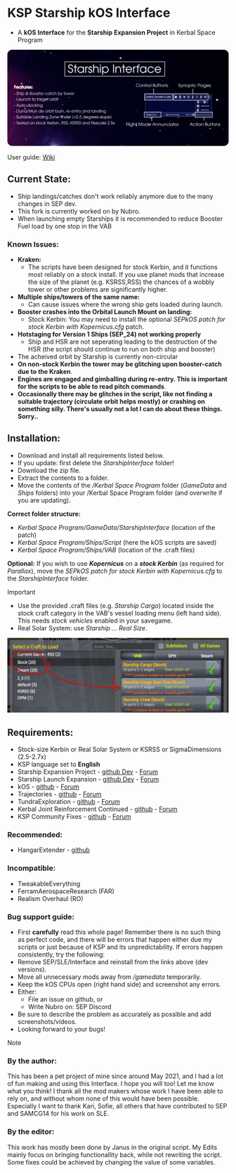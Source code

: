 # KSP Starship kOS Interface
- A **kOS Interface** for the **Starship Expansion Project** in Kerbal Space Program


![Alt text](/Infographic.png)

User guide: [Wiki](https://github.com/Janus1992/KSP_Starship-kOS-Interface/wiki)

## Current State:
- Ship landings/catches don't work reliably anymore due to the many changes in SEP dev.
- This fork is currently worked on by Nubro.
- When launching empty Starships it is recommended to reduce Booster Fuel load by one stop in the VAB

### Known Issues:
- **Kraken:**
    - The scripts have been designed for stock Kerbin, and it functions most reliably on a stock install. If you use planet mods that increase the size of the planet (e.g. KSRSS,RSS) the chances of a wobbly tower or other problems are significantly higher.
- **Multiple ships/towers of the same name:**
    - Can cause issues where the wrong ship gets loaded during launch.
- **Booster crashes into the Orbital Launch Mount on landing:**
    - Stock Kerbin: You may need to install the optional _SEPkOS patch for stock Kerbin with Kopernicus.cfg_ patch.
- **Hotstaging for Version 1 Ships (SEP_24) not working properly**
    - Ship and HSR are not seperating leading to the destruction of the HSR (the script should continue to run on both ship and booster)
- The acheived orbit by Starship is currently non-circular
- **On non-stock Kerbin the tower may be glitching upon booster-catch due to the Kraken**.
- **Engines are engaged and gimballing during re-entry. This is important for the scripts to be able to read pitch commands**.
- **Occasionally there may be glitches in the script, like not finding a suitable trajectory (circulate orbit helps mostly) or crashing on something silly. There's usually not a lot I can do about these things. Sorry..**


## Installation:
- Download and install all requirements listed below.
- If you update: first delete the _StarshipInterface_ folder!
- Download the zip file.
- Extract the contents to a folder.
- Move the contents of the _/Kerbal Space Program_ folder (_GameData_ and _Ships_ folders) into your /Kerbal Space Program folder (and overwrite if you are updating).

**Correct folder structure:**
  - _Kerbal Space Program/GameData/StarshipInterface_    (location of the patch)
  - _Kerbal Space Program/Ships/Script_                  (here the kOS scripts are saved)
  - _Kerbal Space Program/Ships/VAB_                     (location of the .craft files)

**Optional:** If you wish to use **_Kopernicus_** on a **_stock Kerbin_** (as required for _Parallax_), move the _SEPkOS patch for stock Kerbin with Kopernicus.cfg_ to the _StarshipInterface_ folder.


> [!IMPORTANT]
> - Use the provided .craft files (e.g. _Starship Cargo_) located inside the stock craft category in the VAB's vessel loading menu (left hand side). This needs _stock vehicles_ enabled in your savegame.
> - Real Solar System: use _Starship ... Real Size_.

![Alt text](/Howtoloadcrafts.png)


## Requirements:
- Stock-size Kerbin or Real Solar System or KSRSS or SigmaDimensions (2.5-2.7x)
- KSP language set to **English**
- Starship Expansion Project - [github Dev](https://github.com/Kari1407/Starship-Expansion-Project/tree/V2.1_Dev) - [Forum](https://forum.kerbalspaceprogram.com/topic/206555-112x-starship-expansion-project-sep-v2031-november-20th-2023/)
- Starship Launch Expansion - [github Dev](https://github.com/SAMCG14/StarshipLaunchExpansion/tree/Dev) - [Forum](https://forum.kerbalspaceprogram.com/topic/203952-1129-starship-launch-expansion-v05-beta-may-31/)
- kOS - [github](https://github.com/KSP-KOS/KOS/releases) - [Forum](https://forum.kerbalspaceprogram.com/index.php?/topic/165628-ksp-1101-and-111-kos-v1310-kos-scriptable-autopilot-system/)
- Trajectories - [github](https://github.com/neuoy/KSPTrajectories/releases) - [Forum](https://forum.kerbalspaceprogram.com/index.php?/topic/162324-18-112x-trajectories-v241-2021-06-27-atmospheric-predictions/)
- TundraExploration - [github](https://github.com/TundraMods/TundraExploration/releases) - [Forum](https://forum.kerbalspaceprogram.com/index.php?/topic/166915-112x-tundra-exploration-v600-january-23rd-restockalike-spacex-falcon-9-crew-dragon-xl/)
- Kerbal Joint Reinforcement Continued - [github](https://github.com/KSP-RO/Kerbal-Joint-Reinforcement-Continued) - [Forum](https://forum.kerbalspaceprogram.com/topic/184019-131-14x-15x-16x-17x-kerbal-joint-reinforcement-continued-v340-25-04-2019/)
- KSP Community Fixes - [github](https://github.com/KSPModdingLibs/KSPCommunityFixes/releases) - [Forum](https://forum.kerbalspaceprogram.com/topic/204002-18-112-kspcommunityfixes-bugfixes-and-qol-tweaks/)
### Recommended:
- HangarExtender - [github](https://github.com/linuxgurugamer/FShangarExtender/releases)
### Incompatible:
- TweakableEverything
- FerramAerospaceResearch (FAR)
- Realism Overhaul (RO)




### Bug support guide:
- First **carefully** read this whole page! Remember there is no such thing as perfect code, and there will be errors that happen either due my scripts or just because of KSP and its unpredictability. If errors happen consistently, try the following:
- Remove SEP/SLE/Interface and reinstall from the links above (dev versions).
- Move all unnecessary mods away from _/gamedata_ temporarily.
- Keep the kOS CPUs open (right hand side) and screenshot any errors.
- Either:
    - File an issue on github, or
    - Write Nubro on: SEP Discord
- Be sure to describe the problem as accurately as possible and add screenshots/videos.
- Looking forward to your bugs!


> [!NOTE]
> ### By the author:
> This has been a pet project of mine since around May 2021, and I had a lot of fun making and using this Interface. I hope you will too! Let me know what you think! I thank all the mod makers whose work I have been able to rely on, and without whom none of this would have been possible. Especially I want to thank Kari, Sofie, all others that have contributed to SEP and SAMCG14 for his work on SLE.
>
> ### By the editor:
> This work has mostly been done by Janus in the original script. My Edits mainly focus on bringing functionallity back, while not rewriting the script.
> Some fixes could be achieved by changing the value of some variables.
